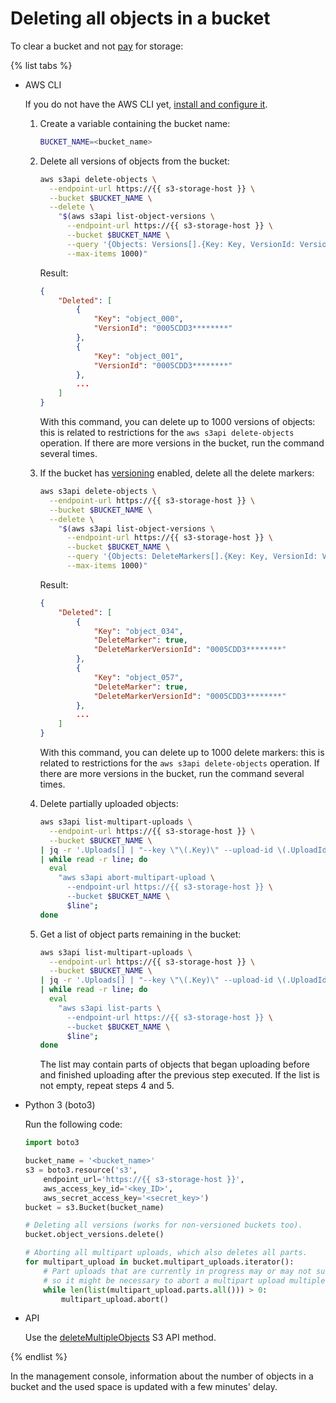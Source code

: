 # Deleting all objects in a bucket

To clear a bucket and not [pay](../../pricing.md) for storage:

{% list tabs %}

- AWS CLI

   If you do not have the AWS CLI yet, [install and configure it](../../tools/aws-cli.md).

   1. Create a variable containing the bucket name:

      ```bash
      BUCKET_NAME=<bucket_name>
      ```

   1. Delete all versions of objects from the bucket:

      ```bash
      aws s3api delete-objects \
        --endpoint-url https://{{ s3-storage-host }} \
        --bucket $BUCKET_NAME \
        --delete \
          "$(aws s3api list-object-versions \
            --endpoint-url https://{{ s3-storage-host }} \
            --bucket $BUCKET_NAME \
            --query '{Objects: Versions[].{Key: Key, VersionId: VersionId}}' \
            --max-items 1000)"
      ```

      Result:

      ```json
      {
          "Deleted": [
              {
                  "Key": "object_000",
                  "VersionId": "0005CDD3********"
              },
              {
                  "Key": "object_001",
                  "VersionId": "0005CDD3********"
              },
              ...
          ]
      }
      ```

      With this command, you can delete up to 1000 versions of objects: this is related to restrictions for the `aws s3api delete-objects` operation. If there are more versions in the bucket, run the command several times.

   1. If the bucket has [versioning](../../concepts/versioning.md) enabled, delete all the delete markers:

      ```bash
      aws s3api delete-objects \
        --endpoint-url https://{{ s3-storage-host }} \
        --bucket $BUCKET_NAME \
        --delete \
          "$(aws s3api list-object-versions \
            --endpoint-url https://{{ s3-storage-host }} \
            --bucket $BUCKET_NAME \
            --query '{Objects: DeleteMarkers[].{Key: Key, VersionId: VersionId}}' \
            --max-items 1000)"
      ```

      Result:

      ```json
      {
          "Deleted": [
              {
                  "Key": "object_034",
                  "DeleteMarker": true,
                  "DeleteMarkerVersionId": "0005CDD3********"
              },
              {
                  "Key": "object_057",
                  "DeleteMarker": true,
                  "DeleteMarkerVersionId": "0005CDD3********"
              },
              ...
          ]
      }
      ```

      With this command, you can delete up to 1000 delete markers: this is related to restrictions for the `aws s3api delete-objects` operation. If there are more versions in the bucket, run the command several times.

   1. Delete partially uploaded objects:

      ```bash
      aws s3api list-multipart-uploads \
        --endpoint-url https://{{ s3-storage-host }} \
        --bucket $BUCKET_NAME \
      | jq -r '.Uploads[] | "--key \"\(.Key)\" --upload-id \(.UploadId)"' \
      | while read -r line; do
        eval
          "aws s3api abort-multipart-upload \
            --endpoint-url https://{{ s3-storage-host }} \
            --bucket $BUCKET_NAME \
            $line";
      done
      ```

   1. Get a list of object parts remaining in the bucket:

      ```bash
      aws s3api list-multipart-uploads \
        --endpoint-url https://{{ s3-storage-host }} \
        --bucket $BUCKET_NAME \
      | jq -r '.Uploads[] | "--key \"\(.Key)\" --upload-id \(.UploadId)"' \
      | while read -r line; do
        eval
          "aws s3api list-parts \
            --endpoint-url https://{{ s3-storage-host }} \
            --bucket $BUCKET_NAME \
            $line";
      done
      ```

      The list may contain parts of objects that began uploading before and finished uploading after the previous step executed. If the list is not empty, repeat steps 4 and 5.

- Python 3 (boto3)

   Run the following code:

   ```python
   import boto3

   bucket_name = '<bucket_name>'
   s3 = boto3.resource('s3',
       endpoint_url='https://{{ s3-storage-host }}',
       aws_access_key_id='<key_ID>',
       aws_secret_access_key='<secret_key>')
   bucket = s3.Bucket(bucket_name)

   # Deleting all versions (works for non-versioned buckets too).
   bucket.object_versions.delete()

   # Aborting all multipart uploads, which also deletes all parts.
   for multipart_upload in bucket.multipart_uploads.iterator():
       # Part uploads that are currently in progress may or may not succeed,
       # so it might be necessary to abort a multipart upload multiple times.
       while len(list(multipart_upload.parts.all())) > 0:
           multipart_upload.abort()
   ```

- API

   Use the [deleteMultipleObjects](../../s3/api-ref/object/deletemultipleobjects.md) S3 API method.

{% endlist %}

In the management console, information about the number of objects in a bucket and the used space is updated with a few minutes' delay.
